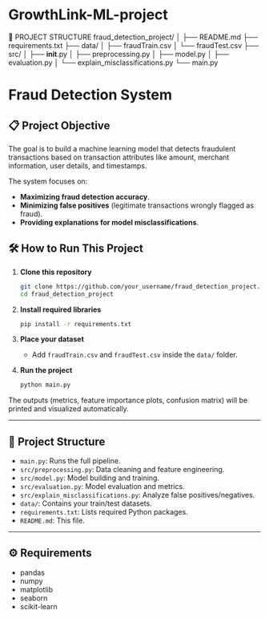 # GrowthLink-ML-project
📁 PROJECT STRUCTURE
fraud_detection_project/
│
├── README.md
├── requirements.txt
├── data/
│   ├── fraudTrain.csv
│   └── fraudTest.csv
├── src/
│   ├── __init__.py
│   ├── preprocessing.py
│   ├── model.py
│   ├── evaluation.py
│   └── explain_misclassifications.py
└── main.py

# Fraud Detection System

## 📋 Project Objective
The goal is to build a machine learning model that detects fraudulent transactions based on transaction attributes like amount, merchant information, user details, and timestamps.

The system focuses on:
- **Maximizing fraud detection accuracy**.
- **Minimizing false positives** (legitimate transactions wrongly flagged as fraud).
- **Providing explanations for model misclassifications**.

## 🛠️ How to Run This Project

1. **Clone this repository**
    ```bash
    git clone https://github.com/your_username/fraud_detection_project.git
    cd fraud_detection_project
    ```

2. **Install required libraries**
    ```bash
    pip install -r requirements.txt
    ```

3. **Place your dataset**  
   - Add `fraudTrain.csv` and `fraudTest.csv` inside the `data/` folder.

4. **Run the project**
    ```bash
    python main.py
    ```

The outputs (metrics, feature importance plots, confusion matrix) will be printed and visualized automatically.

---

## 📂 Project Structure
- `main.py`: Runs the full pipeline.
- `src/preprocessing.py`: Data cleaning and feature engineering.
- `src/model.py`: Model building and training.
- `src/evaluation.py`: Model evaluation and metrics.
- `src/explain_misclassifications.py`: Analyze false positives/negatives.
- `data/`: Contains your train/test datasets.
- `requirements.txt`: Lists required Python packages.
- `README.md`: This file.

---

## ⚙️ Requirements
- pandas
- numpy
- matplotlib
- seaborn
- scikit-learn
